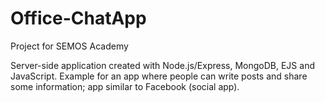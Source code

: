 # Office-ChatApp
Project for SEMOS Academy

Server-side application created with Node.js/Express, MongoDB, EJS and JavaScript. 
Example for an app where people can write posts and share some information; app similar to Facebook (social app).
